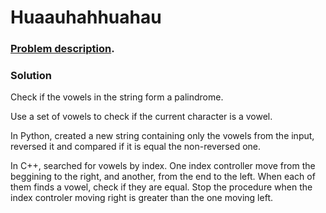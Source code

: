 # Huaauhahhuahau

### [Problem description](https://www.beecrowd.com.br/judge/en/problems/view/2242).

### Solution

Check if the vowels in the string form a palindrome.

Use a set of vowels to check if the current character is a vowel.

In Python, created a new string containing only the vowels from the input, reversed it and compared if it is equal the non-reversed one.

In C++, searched for vowels by index. One index controller move from the beggining to the right, and another, from the end to the left. When each of them finds a vowel, check if they are equal. Stop the procedure when the index controler moving right is greater than the one moving left.